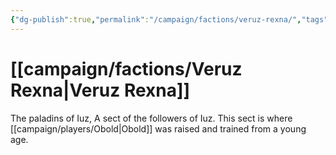 ```yaml
---
{"dg-publish":true,"permalink":"/campaign/factions/veruz-rexna/","tags":["faction"],"noteIcon":"","created":"2025-10-26T10:09:45.842-07:00","updated":"2025-10-27T13:24:56.898-07:00"}
---
```


# [[campaign/factions/Veruz Rexna\|Veruz Rexna]]
The paladins of Iuz, A sect of the followers of Iuz. This sect is where [[campaign/players/Obold\|Obold]] was raised and trained from a young age. 